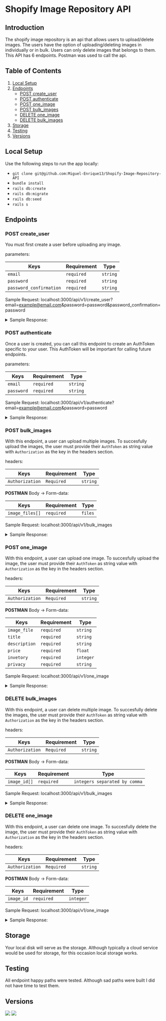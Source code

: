 # Shopify Image Repository API

## Introduction

The shopify image repository is an api that allows users to upload/delete images. The users have the option of uploading/deleting images in individually or in bulk. Users can only delete images that belongs to them. This API has 6 endpoints. Postman was used to call the api. 

## Table of Contents
1. [Local Setup](#local-setup)
1. [Endpoints](#endpoints)
    - [POST create_user](#post-create_user)
    - [POST authenticate](#post-authenticate)
    - [POST one_image](#post-one_image)
    - [POST bulk_images](#post-bulk_images)
    - [DELETE one_image](#delete-one_image)
    - [DELETE bulk_images](#delete-bulk_images)
1. [Storage](#storage)
1. [Testing](#testing)
1. [Versions](#versions)

## Local Setup
Use the following steps to run the app locally: 
* `git clone git@github.com:Miguel-Enrique13/Shopify-Image-Repository-API`
* `bundle install`
* `rails db:create`
* `rails db:migrate`
* `rails db:seed`
* `rails s`

## Endpoints

### POST create_user

You must first create a user before uploading any image.

parameters: 

| Keys  |  Requirement | Type  |
|---|---|---|
|`email`|`required`|`string`|
|`password`|`required`|`string`|
|`password_confirmation`|`required`|`string`|

Sample Request: localhost:3000/api/v1/create_user?email=example@email.com&password=password&password_confirmation=password

<details>
  <summary> Sample Response: </summary>
  
  ```
  {
    "message": "User created successfully"
}
```
</details>

### POST authenticate

Once a user is created, you can call this endpoint to create an AuthToken specific to your user. This AuthToken will be important for calling future endpoints.

parameters: 

| Keys  |  Requirement | Type  |
|---|---|---|
|`email`|`required`|`string`|
|`password`|`required`|`string`|

Sample Request: localhost:3000/api/v1/authenticate?email=example@email.com&password=password


<details>
  <summary> Sample Response: </summary>
  
  ```
  {
     "auth_token": "eyJhbGciOiJIUzI1NiJ9.eyJ1c2VyX2lkIjoxLCJleHAiOjE2MTEwMTIzNDh9.ESAybXEYVyiUkPM4hbDsD-ZUuVGd4GErkoTVUwCGpkw"
}
```
</details>

### POST bulk_images

With this endpoint, a user can upload multiple images. To succesfully upload the images, the user must provide their `AuthToken` as string value with `Authorization` as the key in the headers section.    

headers:

| Keys  |  Requirement | Type  |
|---|---|---|
|`Authorization`|`Required`|`string`|

**POSTMAN** Body -> Form-data: 

| Keys  |  Requirement | Type  |
|---|---|---|
|`image_files[]`|`required`|`files`|

Sample Request: localhost:3000/api/v1/bulk_images

<details>
  <summary> Sample Response: </summary>
  
  ```
{
    "data": [
        {
            "id": "1",
            "type": "image",
            "attributes": {
                "id": 1,
                "title": "---",
                "description": "---",
                "price": 0.0,
                "privacy": "private",
                "inventory": 0
            },
            "relationships": {
                "user": {
                    "data": {
                        "id": "1",
                        "type": "user"
                    }
                }
            }
        },
        {
            "id": "2",
            "type": "image",
            "attributes": {
                "id": 2,
                "title": "---",
                "description": "---",
                "price": 0.0,
                "privacy": "private",
                "inventory": 0
            },
            "relationships": {
                "user": {
                    "data": {
                        "id": "1",
                        "type": "user"
                    }
                }
            }
        }
    ]
}
```
</details>

### POST one_image
With this endpoint, a user can upload one image. To succesfully upload the image, the user must provide their `AuthToken` as string value with `Authorization` as the key in the headers section.

headers:

| Keys  |  Requirement | Type  |
|---|---|---|
|`Authorization`|`Required`|`string`|

**POSTMAN** Body -> Form-data: 

| Keys  |  Requirement | Type  |
|---|---|---|
|`image_file`|`required`|`string`|
|`title`|`required`|`string`|
|`description`|`required`|`string`|
|`price`|`required`|`float`|
|`invetory`|`required`|`integer`|
|`privacy`|`required`|`string`|

Sample Request: localhost:3000/api/v1/one_image

<details>
  <summary> Sample Response: </summary>
  
  ```
{
    "data": {
        "id": "3",
        "type": "image",
        "attributes": {
            "id": 3,
            "title": "Image title",
            "description": "Image description",
            "price": 1.0,
            "privacy": "private",
            "inventory": 6
        },
        "relationships": {
            "user": {
                "data": {
                    "id": "1",
                    "type": "user"
                }
            }
        }
    }
}
```
</details>

### DELETE bulk_images

With this endpoint, a user can delete multiple image. To succesfully delete the images, the user must provide their `AuthToken` as string value with `Authorization` as the key in the headers section.

headers:

| Keys  |  Requirement | Type  |
|---|---|---|
|`Authorization`|`Required`|`string`|

**POSTMAN** Body -> Form-data: 

| Keys  |  Requirement | Type  |
|---|---|---|
|`image_id[]`|`required`|`integers separated by comma`|

Sample Request: localhost:3000/api/v1/bulk_images

<details>
  <summary> Sample Response: </summary>
  
  ```
{
    "message": "All authorized images have been deleted"
}
```
</details>

### DELETE one_image


With this endpoint, a user can delete one image. To succesfully delete the image, the user must provide their `AuthToken` as string value with `Authorization` as the key in the headers section.

headers:

| Keys  |  Requirement | Type  |
|---|---|---|
|`Authorization`|`Required`|`string`|

**POSTMAN** Body -> Form-data: 

| Keys  |  Requirement | Type  |
|---|---|---|
|`image_id`|`required`|`integer`|

Sample Request: localhost:3000/api/v1/one_image

<details>
  <summary> Sample Response: </summary>
  
  ```
{
    "message": "Image deleted"
}
```
</details>

## Storage
Your local disk will serve as the storage. Although typically a cloud service would be used for storage, for this occasion local storage works.

## Testing
All endpoint happy paths were tested. Although sad paths were built I did not have time to test them.

## Versions

![](https://img.shields.io/badge/Rails-5.2.4.3-informational?style=flat&logo=<LOGO_NAME>&logoColor=white&color=2bbc8a)
![](https://img.shields.io/badge/Ruby-2.5.3-informational?style=flat&logo=<LOGO_NAME>&logoColor=white&color=2bbc8a)













  
